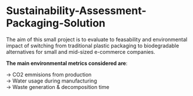 # Sustainability-Assessment-Packaging-Solution

The aim of this small project is to evaluate to feasability and environmental impact of switching from traditional plastic packaging to biodegradable alternatives for small and mid-sized e-commerce companies.

**The main environmental metrics considered are**: <br />

-> CO2 emmisions from production <br />
-> Water usage during manufacturing <br />
-> Waste generation & decomposition time <br />
